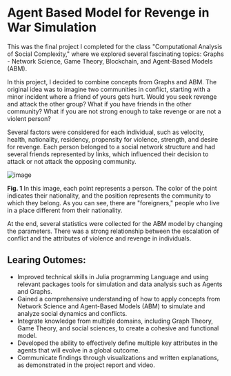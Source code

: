 # Agent Based Model for Revenge in War Simulation
This was the final project I completed for the class "Computational Analysis of Social Complexity," where we explored several fascinating topics: Graphs - Network Science, Game Theory, Blockchain, and Agent-Based Models (ABM).

In this project, I decided to combine concepts from Graphs and ABM. The original idea was to imagine two communities in conflict, starting with a minor incident where a friend of yours gets hurt. Would you seek revenge and attack the other group? What if you have friends in the other community? What if you are not strong enough to take revenge or are not a violent person?

Several factors were considered for each individual, such as velocity, health, nationality, residency, propensity for violence, strength, and desire for revenge. Each person belonged to a social network structure and had several friends represented by links, which influenced their decision to attack or not attack the opposing community.


![image](https://github.com/user-attachments/assets/14300fb9-34cc-4a7c-865b-92d7441c0984)

**Fig. 1** In this image, each point represents a person. The color of the point indicates their nationality, and the position represents the community to which they belong. As you can see, there are "foreigners," people who live in a place different from their nationality.

At the end, several statistics were collected for the ABM model by changing the parameters. There was a strong relationship between the escalation of conflict and the attributes of violence and revenge in individuals.

## Learing Outomes:
- Improved technical skills in Julia programming Language and using relevant packages tools for simulation and data analysis such as Agents and Graphs.
- Gained a comprehensive understanding of how to apply concepts from Network Science and Agent-Based Models (ABM) to simulate and analyze social dynamics and conflicts.
- Integrate knowledge from multiple domains, including Graph Theory, Game Theory, and social sciences, to create a cohesive and functional model.
- Developed the ability to effectively define multiple key attributes in the agents that will evolve in a global outcome.
- Communicate findings through visualizations and written explanations, as demonstrated in the project report and video.
